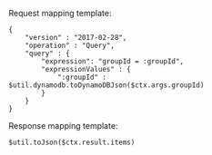 

Request mapping template:

```
{
    "version" : "2017-02-28",
    "operation" : "Query",
    "query" : {
        "expression": "groupId = :groupId",
        "expressionValues" : {
            ":groupId" : $util.dynamodb.toDynamoDBJson($ctx.args.groupId)
        }
    }
}
```

Response mapping template:

```
$util.toJson($ctx.result.items)
```
